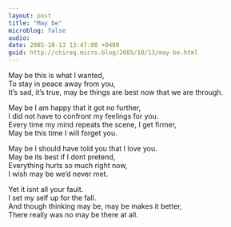 ```yaml
---
layout: post
title: "May be"
microblog: false
audio: 
date: 2005-10-13 13:47:00 +0400
guid: http://chirag.micro.blog/2005/10/13/may-be.html
---
```

<p>May be this is what I wanted,<br>To stay in peace away from you,<br>It’s sad, it’s true, may be things are best now that we are through.</p>
<p>May be I am happy that it got no further,<br>I did not have to confront my feelings for you.<br>Every time my mind repeats the scene, I get firmer,<br>May be this time I will forget you.</p>
<p>May be I should have told you that I love you.<br>May be its best if I dont pretend,<br>Everything hurts so much right now,<br>I wish may be we’d never met.</p>
<p>Yet it isnt all your fault.<br>I set my self up for the fall.<br>And though thinking may be, may be makes it better,<br>There really was no may be there at all.</p>
